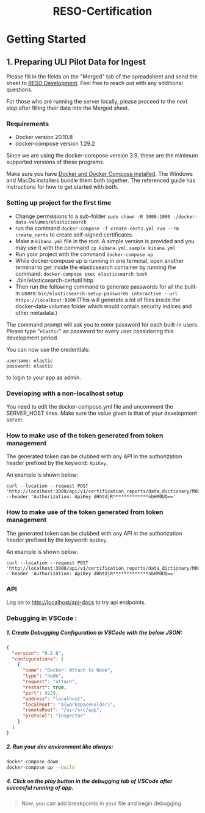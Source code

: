 <h1 align="center">
   RESO-Certification
</h1>

# Getting Started

## 1. Preparing ULI Pilot Data for Ingest

Please fill in the fields on the "Merged" tab of the spreadsheet and send the sheet to [RESO Development](mailto:dev@reso.org). Feel free to reach out with any additional questions. 

For those who are running the server locally, please proceed to the next step after filling their data into the Merged sheet.

### Requirements

- Docker version 20.10.8
- docker-compose version 1.29.2

Since we are using the docker-compose version 3.9, these are the minimum supported versions of these programs.

Make sure you have [Docker and Docker Compose installed](https://docs.docker.com/compose/install/). The Windows and MacOs installers bundle them both together. The referenced guide has instructions for how to get started with both. 

### Setting up project for the first time

- Change permissions to a sub-folder `sudo chown -R 1000:1000 ./docker-data-volumes/elasticsearch`
- run the command `docker-compose -f create-certs.yml run --rm create_certs` to create self-signed certificates.
- Make a `kibana.yml` file in the root.  A simple version is provided and you may use it with the command `cp kibana.yml.sample kibana.yml`
- Run your project with the command `docker-compose up`
- While docker-compose up is running in one terminal, open another terminal to get inside the elasticsearch container by running the command:
```docker-compose exec elasticsearch bash```
- ./bin/elasticsearch-certutil http
- Then run the following command to generate passwords for all the built-in users: `bin/elasticsearch-setup-passwords interactive --url https://localhost:9200` (This will generate a lot of files inside the docker-data-volumes folder which would contain security indices and other metadata.)

The command prompt will ask you to enter password for each built-in users. Please type "`elastic`" as password for every user considering this development period.

You can now use the credentials:
```
username: elastic
password: elastic
```
to login to your app as admin.

### Developing with a non-localhost setup

You need to edit the docker-compose.yml file and uncomment the SERVER_HOST lines.  Make sure the value given is that of your development server.

### How to make use of the token generated from token management

The generated token can be clubbed with any API in the authorization header prefixed by the keyword: `ApiKey`.

 An example is shown below:
```
curl --location --request POST 'http://localhost:3000/api/v1/certification_reports/data_dictionary/M00000595'
--header 'Authorization: ApiKey dHhtdjR*************nbHM0UQ=='
```
### How to make use of the token generated from token management

The generated token can be clubbed with any API in the authorization header prefixed by the keyword: `ApiKey`.

 An example is shown below:
```
curl --location --request POST 'http://localhost:3000/api/v1/certification_reports/data_dictionary/M00000595'
--header 'Authorization: ApiKey dHhtdjR*************nbHM0UQ=='
```
### API

Log on to [http://localhost/api-docs](http://localhost/api-docs) to try api endpoints.


### Debugging in VSCode :

##### 1. Create Debugging Configuration in VSCode with the below JSON:
```JSON
{
  "version": "0.2.0",
  "configurations": [
    {
      "name": "Docker: Attach to Node",
      "type": "node",
      "request": "attach",
      "restart": true,
      "port": 9229,
      "address": "localhost",
      "localRoot": "${workspaceFolder}",
      "remoteRoot": "/usr/src/app",
      "protocol": "inspector"
    }
  ]
}
```

##### 2. Run your dev environment like always:
```bash
docker-compose down
docker-compose up --build
```
##### 4. Click on the play button in the debugging tab of VSCode after succesful running of app.

> Now, you can add breakpoints in your file and begin debugging.
